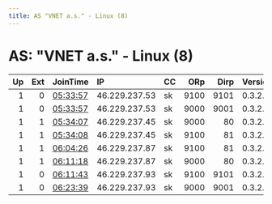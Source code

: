 ```yaml
---
title: AS "VNET a.s." - Linux (8)
---
```


# AS: "VNET a.s." - Linux (8)

|   Up |   Ext | JoinTime                                                                                            | IP            | CC   |   ORp |   Dirp | Version   | Contact          | Nickname        |   eFamMembers |
|-----:|------:|:----------------------------------------------------------------------------------------------------|:--------------|:-----|------:|-------:|:----------|:-----------------|:----------------|--------------:|
|    1 |     0 | [05:33:57](https://metrics.torproject.org/rs.html#details/01D3B71F140FFEC3A0C1FE84A656AE7697971EA4) | 46.229.237.53 | sk   |  9100 |   9101 | 0.3.2.10  | toradmin@vnet.sk | mravenisko1     |             4 |
|    1 |     0 | [05:33:57](https://metrics.torproject.org/rs.html#details/BA8AB7DAD07EC5D6534653CDF370FBD268A75FFF) | 46.229.237.53 | sk   |  9000 |   9001 | 0.3.2.10  | toradmin@vnet.sk | mravenisko1     |             4 |
|    1 |     1 | [05:34:07](https://metrics.torproject.org/rs.html#details/E1066543BE83DB19160E38D65169F4C93D52A9E5) | 46.229.237.45 | sk   |  9000 |     80 | 0.3.2.10  | toradmin@vnet.sk | mraveniskoexit1 |             4 |
|    1 |     1 | [05:34:08](https://metrics.torproject.org/rs.html#details/CA69CDAA961CA20BF77FBDE304449EDC4F058F97) | 46.229.237.45 | sk   |  9100 |     81 | 0.3.2.10  | toradmin@vnet.sk | mraveniskoexit1 |             4 |
|    1 |     1 | [06:04:26](https://metrics.torproject.org/rs.html#details/20A5B0B9D34E21EC4E10EDBA2F3971184E6533C2) | 46.229.237.87 | sk   |  9100 |     81 | 0.3.2.10  | toradmin@vnet.sk | mraveniskoexit2 |             2 |
|    1 |     1 | [06:11:18](https://metrics.torproject.org/rs.html#details/F299DE156C4CB8E4E72440F2E4950D6EFC91844C) | 46.229.237.87 | sk   |  9000 |     80 | 0.3.2.10  | toradmin@vnet.sk | mraveniskoexit2 |             2 |
|    1 |     0 | [06:11:43](https://metrics.torproject.org/rs.html#details/EA74DDCC2D6888FBA3E11B8797B47BDEAC885A24) | 46.229.237.93 | sk   |  9100 |   9101 | 0.3.2.10  | toradmin@vnet.sk | mravenisko2     |             2 |
|    1 |     0 | [06:23:39](https://metrics.torproject.org/rs.html#details/66FFF24041165387168870A3BC6480ECEC3B5D49) | 46.229.237.93 | sk   |  9000 |   9001 | 0.3.2.10  | toradmin@vnet.sk | mravenisko2     |             2 |
